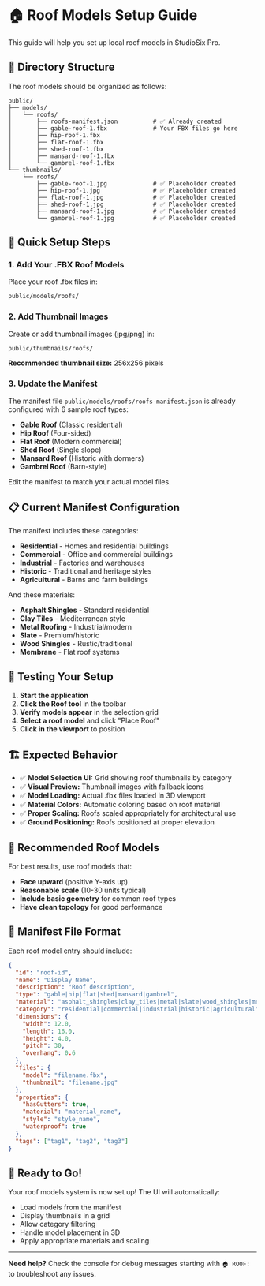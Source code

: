 # 🏠 Roof Models Setup Guide

This guide will help you set up local roof models in StudioSix Pro.

## 📁 Directory Structure

The roof models should be organized as follows:

```
public/
├── models/
│   └── roofs/
│       ├── roofs-manifest.json          # ✅ Already created
│       ├── gable-roof-1.fbx             # Your FBX files go here
│       ├── hip-roof-1.fbx
│       ├── flat-roof-1.fbx
│       ├── shed-roof-1.fbx
│       ├── mansard-roof-1.fbx
│       └── gambrel-roof-1.fbx
└── thumbnails/
    └── roofs/
        ├── gable-roof-1.jpg             # ✅ Placeholder created
        ├── hip-roof-1.jpg               # ✅ Placeholder created
        ├── flat-roof-1.jpg              # ✅ Placeholder created
        ├── shed-roof-1.jpg              # ✅ Placeholder created
        ├── mansard-roof-1.jpg           # ✅ Placeholder created
        └── gambrel-roof-1.jpg           # ✅ Placeholder created
```

## 🎯 Quick Setup Steps

### 1. Add Your .FBX Roof Models
Place your roof .fbx files in:
```bash
public/models/roofs/
```

### 2. Add Thumbnail Images
Create or add thumbnail images (jpg/png) in:
```bash
public/thumbnails/roofs/
```

**Recommended thumbnail size:** 256x256 pixels

### 3. Update the Manifest
The manifest file `public/models/roofs/roofs-manifest.json` is already configured with 6 sample roof types:

- **Gable Roof** (Classic residential)
- **Hip Roof** (Four-sided)
- **Flat Roof** (Modern commercial)
- **Shed Roof** (Single slope)
- **Mansard Roof** (Historic with dormers)
- **Gambrel Roof** (Barn-style)

Edit the manifest to match your actual model files.

## 📋 Current Manifest Configuration

The manifest includes these categories:
- **Residential** - Homes and residential buildings
- **Commercial** - Office and commercial buildings  
- **Industrial** - Factories and warehouses
- **Historic** - Traditional and heritage styles
- **Agricultural** - Barns and farm buildings

And these materials:
- **Asphalt Shingles** - Standard residential
- **Clay Tiles** - Mediterranean style
- **Metal Roofing** - Industrial/modern
- **Slate** - Premium/historic
- **Wood Shingles** - Rustic/traditional
- **Membrane** - Flat roof systems

## 🔧 Testing Your Setup

1. **Start the application**
2. **Click the Roof tool** in the toolbar
3. **Verify models appear** in the selection grid
4. **Select a roof model** and click "Place Roof"
5. **Click in the viewport** to position

## 🏗️ Expected Behavior

- ✅ **Model Selection UI:** Grid showing roof thumbnails by category
- ✅ **Visual Preview:** Thumbnail images with fallback icons
- ✅ **Model Loading:** Actual .fbx files loaded in 3D viewport
- ✅ **Material Colors:** Automatic coloring based on roof material
- ✅ **Proper Scaling:** Roofs scaled appropriately for architectural use
- ✅ **Ground Positioning:** Roofs positioned at proper elevation

## 🎨 Recommended Roof Models

For best results, use roof models that:
- **Face upward** (positive Y-axis up)
- **Reasonable scale** (10-30 units typical)
- **Include basic geometry** for common roof types
- **Have clean topology** for good performance

## 📝 Manifest File Format

Each roof model entry should include:

```json
{
  "id": "roof-id",
  "name": "Display Name",
  "description": "Roof description",
  "type": "gable|hip|flat|shed|mansard|gambrel",
  "material": "asphalt_shingles|clay_tiles|metal|slate|wood_shingles|membrane",
  "category": "residential|commercial|industrial|historic|agricultural",
  "dimensions": {
    "width": 12.0,
    "length": 16.0,
    "height": 4.0,
    "pitch": 30,
    "overhang": 0.6
  },
  "files": {
    "model": "filename.fbx",
    "thumbnail": "filename.jpg"
  },
  "properties": {
    "hasGutters": true,
    "material": "material_name",
    "style": "style_name",
    "waterproof": true
  },
  "tags": ["tag1", "tag2", "tag3"]
}
```

## 🚀 Ready to Go!

Your roof models system is now set up! The UI will automatically:

- Load models from the manifest
- Display thumbnails in a grid
- Allow category filtering
- Handle model placement in 3D
- Apply appropriate materials and scaling

---

**Need help?** Check the console for debug messages starting with `🏠 ROOF:` to troubleshoot any issues.








